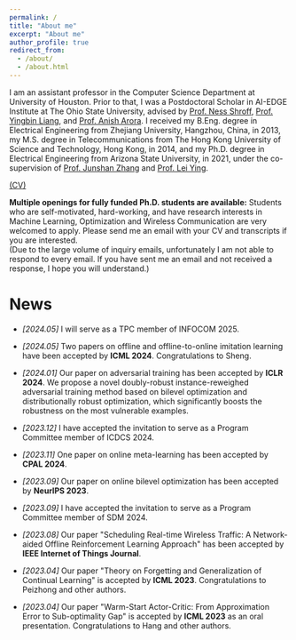 ```yaml
---
permalink: /
title: "About me"
excerpt: "About me"
author_profile: true
redirect_from: 
  - /about/
  - /about.html
---
```


I am an assistant professor in the Computer Science Department at University of Houston. Prior to that, I was a Postdoctoral Scholar in AI-EDGE Institute at The Ohio State University, advised by [Prof. Ness Shroff](http://newslab.ece.ohio-state.edu/home/index.html), [Prof. Yingbin Liang](https://sites.google.com/view/yingbinliang/home), and [Prof. Anish Arora](https://cse.osu.edu/people/arora.9). I received my B.Eng. degree in Electrical Engineering from Zhejiang University, Hangzhou, China, in 2013, my M.S. degree in Telecommunications from The Hong Kong University of Science and Technology, Hong Kong, in 2014, and my Ph.D. degree in Electrical Engineering from Arizona State University, in 2021, under the co-supervision of [Prof. Junshan Zhang](https://faculty.engineering.ucdavis.edu/jzhang/) and [Prof. Lei Ying](https://leiying.engin.umich.edu/).

[(CV)](https://www.dropbox.com/scl/fi/b8yzmyzb42fcoec6d5jcx/cv.pdf?rlkey=wr4bqp6k3r39f2b14ody5hj6t&dl=0) 

**Multiple openings for fully funded Ph.D. students are available:**
Students who are self-motivated, hard-working, and have research interests in Machine Learning, Optimization and Wireless Communication are very welcomed to apply. Please send me an email with your CV and transcripts if you are interested.   
(Due to the large volume of inquiry emails, unfortunately I am not able to respond to every email. If you have sent me an email and not received a response, I hope you will understand.)


News
======

* *[2024.05]* I will serve as a TPC member of INFOCOM 2025.

* *[2024.05]* Two papers on offline and offline-to-online imitation learning have been accepted by **ICML 2024**. Congratulations to Sheng.

* *[2024.01]* Our paper on adversarial training has been accepted by **ICLR 2024**. We propose a novel doubly-robust instance-reweighed adversarial training method based on bilevel optimization and distributionally robust optimization, which significantly boosts the robustness on the most vulnerable examples.

* *[2023.12]* I have accepted the invitation to serve as a Program Committee member of ICDCS 2024.

* *[2023.11]* One paper on online meta-learning has been accepted by **CPAL 2024**.

* *[2023.09]* Our paper on online bilevel optimization has been accepted by **NeurIPS 2023**.

* *[2023.09]* I have accepted the invitation to serve as a Program Committee member of SDM 2024.

* *[2023.08]* Our paper "Scheduling Real-time Wireless Traffic: A Network-aided Offline Reinforcement Learning Approach" has been accepted by **IEEE Internet of Things Journal**.

* *[2023.04]* Our paper "Theory on Forgetting and Generalization of Continual Learning" is accepted by **ICML 2023**. Congratulations to Peizhong and other authors. 

* *[2023.04]* Our paper "Warm-Start Actor-Critic: From Approximation Error to Sub-optimality Gap" is accepted by **ICML 2023** as an oral presentation. Congratulations to Hang and other authors. 





